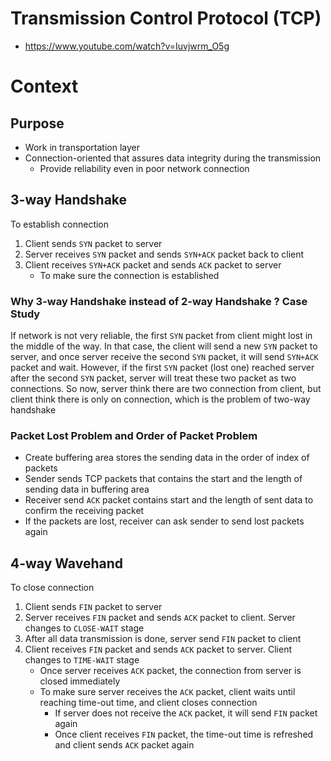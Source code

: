 # Transmission Control Protocol (TCP)
- https://www.youtube.com/watch?v=Iuvjwrm_O5g

# Context

## Purpose
- Work in transportation layer
- Connection-oriented that assures data integrity during the transmission
    - Provide reliability even in poor network connection

## 3-way Handshake
To establish connection

1. Client sends `SYN` packet to server
2. Server receives `SYN` packet and sends `SYN+ACK` packet back to client
3. Client receives `SYN+ACK` packet and sends `ACK` packet to server
    - To make sure the connection is established

### Why 3-way Handshake instead of 2-way Handshake ? Case Study
If network is not very reliable, the first `SYN` packet from client might lost in the middle of the way.
In that case, the client will send a new `SYN` packet to server, and once server receive the second `SYN` packet, it will send `SYN+ACK` packet and wait.
However, if the first `SYN` packet (lost one) reached server after the second `SYN` packet, server will treat these two packet as two connections.
So now, server think there are two connection from client, but client think there is only on connection, which is the problem of two-way handshake

### Packet Lost Problem and Order of Packet Problem
- Create buffering area stores the sending data in the order of index of packets
- Sender sends TCP packets that contains the start and the length of sending data in buffering area
- Receiver send `ACK` packet contains start and the length of sent data to confirm the receiving packet
- If the packets are lost, receiver can ask sender to send lost packets again

## 4-way Wavehand
To close connection

1. Client sends `FIN` packet to server
2. Server receives `FIN` packet and sends `ACK` packet to client. Server changes to `CLOSE-WAIT` stage
3. After all data transmission is done, server send `FIN` packet to client
4. Client receives `FIN` packet and sends `ACK` packet to server. Client changes to `TIME-WAIT` stage
    - Once server receives `ACK` packet, the connection from server is closed immediately
    - To make sure server receives the `ACK` packet, client waits until reaching time-out time, and client closes connection
        - If server does not receive the `ACK` packet, it will send `FIN` packet again
        - Once client receives `FIN` packet, the time-out time is refreshed and client sends `ACK` packet again
